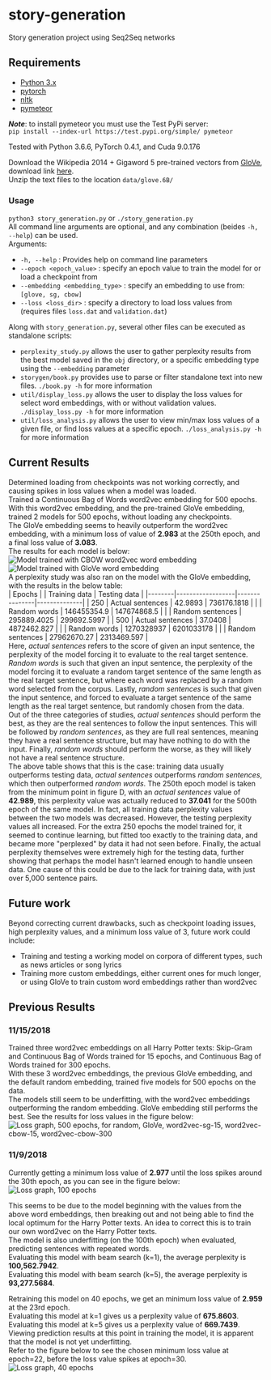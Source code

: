 # story-generation

Story generation project using Seq2Seq networks

## Requirements

- [Python 3.x](https://www.python.org/downloads/)
- [pytorch](https://pytorch.org/)
- [nltk](https://www.nltk.org/)
- [pymeteor](https://github.com/zembrodt/pymeteor)

***Note***: to install pymeteor you must use the Test PyPi server:<br/>
`pip install --index-url https://test.pypi.org/simple/ pymeteor`

Tested with Python 3.6.6, PyTorch 0.4.1, and Cuda 9.0.176

Download the Wikipedia 2014 + Gigaword 5 pre-trained vectors from [GloVe](https://nlp.stanford.edu/projects/glove/), download link [here](http://nlp.stanford.edu/data/glove.6B.zip).<br/>
Unzip the text files to the location `data/glove.6B/`

### Usage

`python3 story_generation.py` or `./story_generation.py`<br/>
All command line arguments are optional, and any combination (beides `-h, --help`) can be used.<br/>
Arguments:

- `-h, --help` : Provides help on command line parameters
- `--epoch <epoch_value>` : specify an epoch value to train the model for or load a checkpoint from
- `--embedding <embedding_type>` : specify an embedding to use from: `[glove, sg, cbow]`
- `--loss <loss_dir>` : specify a directory to load loss values from (requires files `loss.dat` and `validation.dat`)

Along with `story_generation.py`, several other files can be executed as standalone scripts:

- `perplexity_study.py` allows the user to gather perplexity results from the best model saved in the `obj` directory, or a specific embedding type using the `--embedding` parameter
- `storygen/book.py` provides use to parse or filter standalone text into new files. `./book.py -h` for more information
- `util/display_loss.py` allows the user to display the loss values for select word embeddings, with or without validation values. `./display_loss.py -h` for more information
- `util/loss_analysis.py` allows the user to view min/max loss values of a given file, or find loss values at a specific epoch. `./loss_analysis.py -h` for more information

## Current Results

Determined loading from checkpoints was not working correctly, and causing spikes in loss values when a model was loaded.<br/>
Trained a Continuous Bag of Words word2vec embedding for 500 epochs. With this word2vec embedding, and the pre-trained GloVe embedding, trained 2 models for 500 epochs, without loading any checkpoints.<br/>
The GloVe embedding seems to heavily outperform the word2vec embedding, with a minimum loss of value of **2.983** at the 250th epoch, and a final loss value of **3.083**.<br/>
The results for each model is below:
<img src="https://i.imgur.com/4d6hhTp.png" alt="Model trained with CBOW word2vec word embedding" /><br/>
<img src="https://i.imgur.com/C3lChph.png" alt="Model trained with GloVe word embedding" /><br/>
A perplexity study was also ran on the model with the GloVe embedding, with the results in the below table:<br/>
| Epochs |                  | Training data | Testing data |
|--------|------------------|---------------|--------------|
| 250    | Actual sentences | 42.9893       | 736176.1818  |
|        | Random words     | 146455354.9   | 147674868.5  |
|        | Random sentences | 295889.4025   | 299692.5997  |
| 500    | Actual sentences | 37.0408       | 4872462.827  |
|        | Random words     | 1270328937    | 6201033178   |
|        | Random sentences | 27962670.27   | 2313469.597  |<br/>
Here, <em>actual sentences</em> refers to the score of given an input sentence, the perplexity of the model forcing it to evaluate to the real target sentence. <em>Random words</em> is such that given an input sentence, the perplexity of the model forcing it to evaluate a random target sentence of the same length as the real target sentence, but where each word was replaced by a random word selected from the corpus. Lastly, <em>random sentences</em> is such that given the input sentence, and forced to evaluate a target sentence of the same length as the real target sentence, but randomly chosen from the data.<br/>
Out of the three categories of studies, <em>actual sentences</em> should perform the best, as they are the real sentences to follow the input sentences. This will be followed by <em>random sentences</em>, as they are full real sentences, meaning they have a real sentence structure, but may have nothing to do with the input. Finally, <em>random words</em> should perform the worse, as they will likely not have a real sentence structure. <br/>
The above table shows that this is the case: training data usually outperforms testing data, <em>actual sentences</em> outperforms <em>random sentences</em>, which then outperformed <em>random words</em>. The 250th epoch model is taken from the minimum point in figure D, with an <em>actual sentences</em> value of **42.989**, this perplexity value was actually reduced to **37.041** for the 500th epoch of the same model. In fact, all training data perplexity values between the two models was decreased. However, the testing perplexity values all increased. For the extra 250 epochs the model trained for, it seemed to continue learning, but fitted too exactly to the training data, and became more "perplexed" by data it had not seen before. Finally, the actual perplexity themselves were extremely high for the testing data, further showing that perhaps the model hasn't learned enough to handle unseen data. One cause of this could be due to the lack for training data, with just over 5,000 sentence pairs. 

## Future work

Beyond correcting current drawbacks, such as checkpoint loading issues, high perplexity values, and a minimum loss value of 3, future work could include:
- Training and testing a working model on corpora of different types, such as news articles or song lyrics
- Training more custom embeddings, either current ones for much longer, or using GloVe to train custom word embeddings rather than word2vec

## Previous Results

### 11/15/2018

Trained three word2vec embeddings on all Harry Potter texts: Skip-Gram and Continuous Bag of Words trained for 15 epochs, and Continuous Bag of Words trained for 300 epochs.<br/>
With these 3 word2vec embeddings, the previous GloVe embedding, and the default random embedding, trained five models for 500 epochs on the data.<br/>
The models still seem to be underfitting, with the word2vec embeddings outperforming the random embedding. GloVe embedding still performs the best. See the results for loss values in the figure below:<br/>
<img src="https://i.imgur.com/YZZjo1f.png" alt="Loss graph, 500 epochs, for random, GloVe, word2vec-sg-15, word2vec-cbow-15, word2vec-cbow-300" />

### 11/9/2018

Currently getting a minimum loss value of **2.977** until the loss spikes around the 30th epoch, as you can see in the figure below:<br/>
<img src="https://i.imgur.com/QyFyXIT.png" alt="Loss graph, 100 epochs" />

This seems to be due to the model beginning with the values from the above word embeddings, then breaking out and not being able to find the local optimum for the Harry Potter texts. An idea to correct this is to train our own word2vec on the Harry Potter texts.<br />
The model is also underfitting (on the 100th epoch) when evaluated, predicting sentences with repeated words.<br/>
Evaluating this model with beam search (k=1), the average perplexity is **100,562.7942**.<br/>
Evaluating this model with beam search (k=5), the average perplexity is **93,277.5684**.

Retraining this model on 40 epochs, we get an minimum loss value of **2.959** at the 23rd epoch.<br/>
Evaluating this model at k=1 gives us a perplexity value of **675.8603**.<br/>
Evaluating this model at k=5 gives us a perplexity value of **669.7439**.<br/>
Viewing prediction results at this point in training the model, it is apparent that the model is not yet underfitting.<br/>
Refer to the figure below to see the chosen minimum loss value at epoch=22, before the loss value spikes at epoch=30.<br/>
<img src="https://i.imgur.com/NhScaLG.png" alt="Loss graph, 40 epochs" />